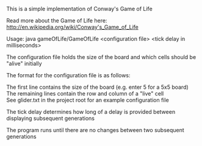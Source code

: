 This is a simple implementation of Conway's Game of Life

Read more about the Game of Life here: <http://en.wikipedia.org/wiki/Conway's_Game_of_Life>

Usage: java gameOfLife/GameOfLife &lt;configuration file&gt; &lt;tick delay in milliseconds&gt;

The configuration file holds the size of the board and which cells should be "alive" initially

The format for the configuration file is as follows:

The first line contains the size of the board (e.g. enter 5 for a 5x5 board)  
The remaining lines contain the row and column of a "live" cell  
See glider.txt in the project root for an example configuration file

The tick delay determines how long of a delay is provided between displaying subsequent generations

The program runs until there are no changes between two subsequent generations

